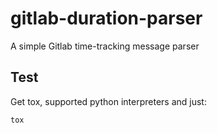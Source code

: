 # gitlab-duration-parser

A simple Gitlab time-tracking message parser

## Test
Get tox, supported python interpreters and just:
```
tox
```
